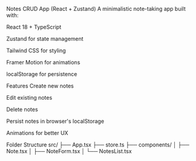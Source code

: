 Notes CRUD App (React + Zustand)
A minimalistic note-taking app built with:

React 18 + TypeScript

Zustand for state management

Tailwind CSS for styling

Framer Motion for animations

localStorage for persistence

Features
Create new notes

Edit existing notes

Delete notes

Persist notes in browser's localStorage

Animations for better UX

Folder Structure
src/
├── App.tsx
├── store.ts
├── components/
│ ├── Note.tsx
│ ├── NoteForm.tsx
│ └── NotesList.tsx
